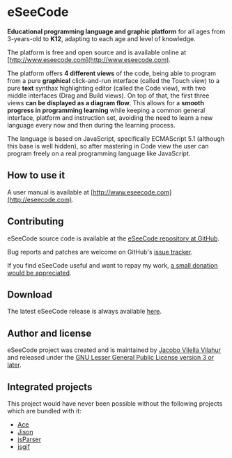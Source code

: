 eSeeCode
========

**Educational programming language and graphic platform** for all ages from 3-years-old to **K12**, adapting to each age and level of knowledge.

The platform is free and open source and is available online at [http://www.eseecode.com](http://www.eseecode.com).

The platform offers **4 different views** of the code, being able to program from a pure **graphical** click-and-run interface (called the Touch view) to a pure **text** synthax highlighting editor (called the Code view), with two middle interfaces (Drag and Build views). On top of that, the first three views **can be displayed as a diagram flow**. This allows for a **smooth progress in programming learning** while keeping a common general interface, platform and instruction set, avoiding the need to learn a new language every now and then during the learning process.

The language is based on JavaScript, specifically ECMAScript 5.1 (although this base is well hidden), so after mastering in Code view the user can program freely on a real programming language like JavaScript.

How to use it
-------------

A user manual is available at [http://www.eseecode.com](http://eseecode.com).

Contributing
------------

eSeeCode source code is available at the [eSeeCode repository at GitHub](https://github.com/jacobo221/eseecode).

Bug reports and patches are welcome on GitHub's [issue tracker](https://github.com/jacobo221/eseecode/issues).

If you find eSeeCode useful and want to repay my work, [a small donation would be appreciated](https://pledgie.com/campaigns/25803).

Download
--------

The latest eSeeCode release is always available [here](https://github.com/jacobo221/eseecode/archive/master.zip).

Author and license
------------------

eSeeCode project was created and is maintained by [Jacobo Vilella Vilahur](mailto:jvilella@eseecode.com) and released under the [GNU Lesser General Public License version 3 or later](https://gnu.org/licenses/gpl.html).

Integrated projects
-------------------

This project would have never been possible without the following projects which are bundled with it:
* [Ace](https://github.com/ajaxorg/ace-builds)
* [Jison](https://github.com/zaach/jison)
* [jsParser](https://github.com/cjihrig/jsparser)
* [jsgif](http://github.com/antimatter15/jsgif)
